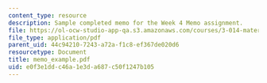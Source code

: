```yaml
---
content_type: resource
description: Sample completed memo for the Week 4 Memo assignment.
file: https://ol-ocw-studio-app-qa.s3.amazonaws.com/courses/3-014-materials-laboratory-fall-2006/e0f3e1ddc46a1e3da687c50f1247b105_memo_example.pdf
file_type: application/pdf
parent_uid: 44c94210-7243-a72a-f1c8-ef367de020d6
resourcetype: Document
title: memo_example.pdf
uid: e0f3e1dd-c46a-1e3d-a687-c50f1247b105
---
```

